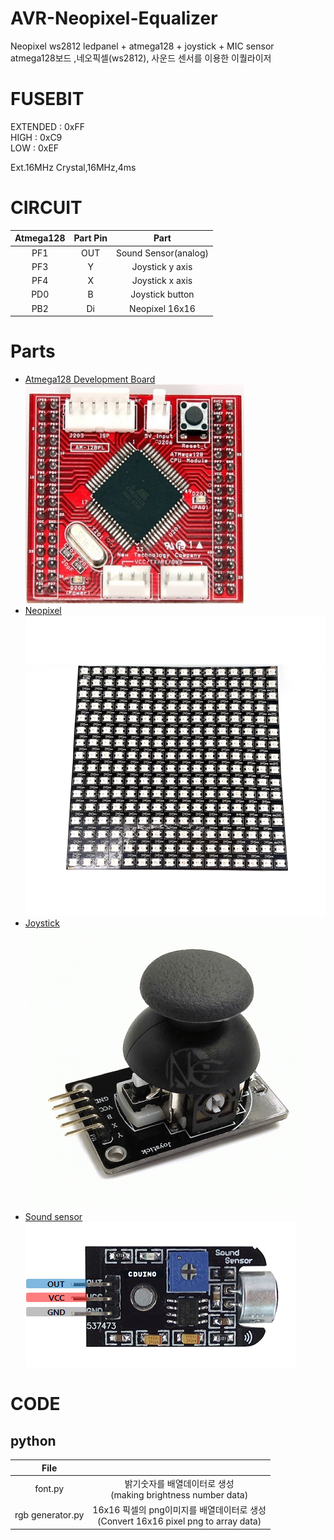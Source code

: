 # AVR-Neopixel-Equalizer
Neopixel ws2812 ledpanel + atmega128 + joystick + MIC sensor<br>
atmega128보드 ,네오픽셀(ws2812), 사운드 센서를 이용한 이퀄라이저

# FUSEBIT
EXTENDED : 0xFF<br>
HIGH     : 0xC9<br>
LOW      : 0xEF<br>

Ext.16MHz Crystal,16MHz,4ms

# CIRCUIT
|Atmega128|Part Pin|Part|
|:------:|:----:|:----:|
|PF1|OUT|Sound Sensor(analog)|
|PF3|Y|Joystick y axis|
|PF4|X|Joystick x axis|
|PD0|B|Joystick button|
|PB2|Di|Neopixel 16x16|

# Parts
* [Atmega128 Development Board](http://www.newtc.co.kr/dpshop/shop/item.php?it_id=1314599855)</br>
![atmega128](./img/atmega128.jpg)
* [Neopixel](http://www.devicemart.co.kr/goods/view?no=1328622)</br>
![neopixel](./img/neopixel.jpg)
* [Joystick](http://www.devicemart.co.kr/goods/view?no=10916338)</br>
![neopixel](./img/joystick.gif)
* [Sound sensor](http://www.devicemart.co.kr/goods/view?no=28451)</br>
![neopixel](./img/sensor.jpg)

# CODE
## python
|File||
|:------:|:----:|
|font.py|밝기숫자를 배열데이터로 생성</br>(making brightness number data)|
|rgb generator.py|16x16 픽셀의 png이미지를 배열데이터로 생성</br>(Convert 16x16 pixel png to array data)|
